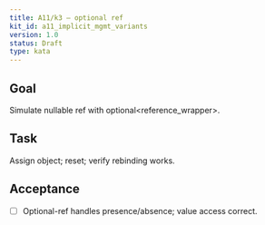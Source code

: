 ```yaml
---
title: A11/k3 — optional ref
kit_id: a11_implicit_mgmt_variants
version: 1.0
status: Draft
type: kata
---
```

## Goal
Simulate nullable ref with optional<reference_wrapper<T>>.
## Task
Assign object; reset; verify rebinding works.
## Acceptance
- [ ] Optional-ref handles presence/absence; value access correct.